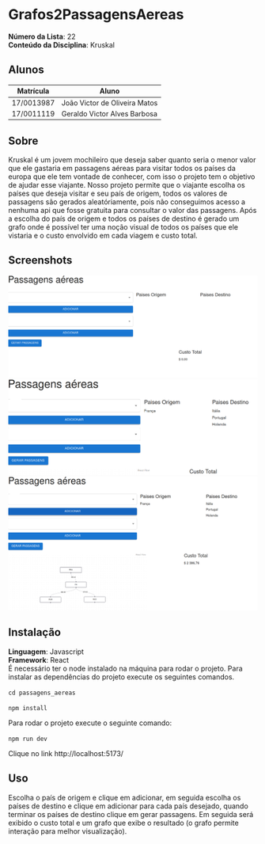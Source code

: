 # Grafos2PassagensAereas

**Número da Lista**: 22<br>
**Conteúdo da Disciplina**: Kruskal<br>

## Alunos
|Matrícula | Aluno |
| -- | -- |
| 17/0013987 |  João Victor de Oliveira Matos |
| 17/0011119  |  Geraldo Victor Alves Barbosa |

## Sobre 
Kruskal é um jovem mochileiro que deseja saber quanto seria o menor valor que ele gastaria em passagens aéreas para visitar todos os países da europa que ele tem vontade de conhecer, com isso o projeto tem o objetivo de ajudar esse viajante. Nosso projeto permite que o viajante escolha os países que deseja visitar e seu país de origem, todos os valores de passagens são gerados aleatóriamente, pois não conseguimos acesso a nenhuma api que fosse gratuita para consultar o valor das passagens. Após a escolha do país de origem e todos os países de destino é gerado um grafo onde é possível ter uma noção visual de todos os países que ele vistaria e o custo envolvido em cada viagem e custo total.

## Screenshots
![Tela Vazia](./screenshots/Screenshot%20from%202022-12-05%2010-57-19.png)
![Preenchimento campos](./screenshots/Screenshot%20from%202022-12-05%2010-56-15.png)
![Resultado](./screenshots/Screenshot%20from%202022-12-05%2010-56-53.png)

## Instalação 
**Linguagem**: Javascript<br>
**Framework**: React<br>
É necessário ter o node instalado na máquina para rodar o projeto.
Para instalar as dependências do projeto execute os seguintes comandos.

`cd passagens_aereas`

`npm install`

Para rodar o projeto execute o seguinte comando:

`npm run dev`

Clique no link 
http://localhost:5173/

## Uso 
Escolha o país de origem e clique em adicionar, em seguida escolha os países de destino e clique em adicionar para cada país desejado, quando terminar os países de destino clique em gerar passagens. Em seguida será exibido o custo total e um grafo que exibe o resultado (o grafo permite interação para melhor visualização).





